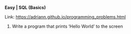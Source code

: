 **Easy | SQL (Basics)**

Link: https://adriann.github.io/programming_problems.html

1. Write a program that prints ‘Hello World’ to the screen

